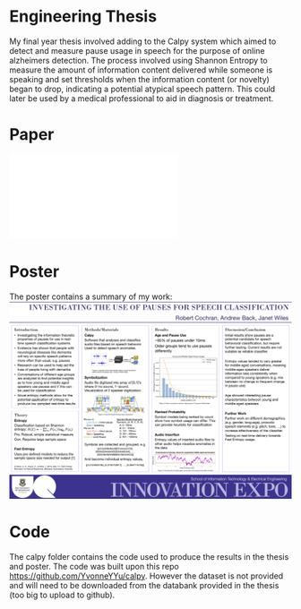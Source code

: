 # Engineering Thesis
My final year thesis involved adding to the Calpy system which aimed to detect 
and measure pause usage in speech for the purpose of online alzheimers 
detection. The process involved using Shannon Entropy to measure the amount of 
information content delivered while someone is speaking and set thresholds when 
the information content (or novelty) began to drop, indicating a potential 
atypical speech pattern. This could later be used by a medical professional to 
aid in diagnosis or treatment.

# Paper
![Paper](thesis.pdf?raw=true "Title")

# Poster
The poster contains a summary of my work: 
![Poster](poster.png?raw=true "Title")


# Code
The calpy folder contains the code used to produce the results in the thesis and
poster.
The code was built upon this repo https://github.com/YvonneYYu/calpy.
However the dataset is not provided and will need to be downloaded from the 
databank provided in the thesis (too big to upload to github).
